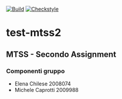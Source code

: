 [![Build](https://github.com/caprosoft/test-mtss2/actions/workflows/main.yml/badge.svg&kill_cache=1)](https://github.com/caprosoft/test-mtss2/actions/workflows/main.yml)
[![Checkstyle](https://github.com/caprosoft/test-mtss2/actions/workflows/checkstyle.yml/badge.svg&kill_cache=1)](https://github.com/caprosoft/test-mtss2/actions/workflows/checkstyle.yml)
# test-mtss2

## MTSS - Secondo Assignment
### Componenti gruppo
- Elena Chilese 2008074
- Michele Caprotti 2009988

